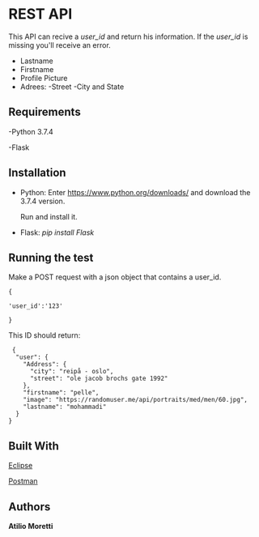 # REST API

This API can recive a *user_id* and return his information. 
If the *user_id* is missing you'll receive an error.

  - Lastname
  - Firstname
  - Profile Picture
  - Adrees:
    -Street
    -City and State

## Requirements
-Python 3.7.4

-Flask

## Installation
* Python: Enter https://www.python.org/downloads/ and download the 3.7.4 version. 

  Run and install it.
* Flask: *pip install Flask*

## Running the test
Make a POST request with a json object that contains a user_id.

```
{

'user_id':'123'

}
```


This ID should return:
```
 {
  "user": {
    "Address": {
      "city": "reipå - oslo",
      "street": "ole jacob brochs gate 1992"
    },
    "firstname": "pelle",
    "image": "https://randomuser.me/api/portraits/med/men/60.jpg",
    "lastname": "mohammadi"
  }
}
```

## Built With
[Eclipse](https://www.eclipse.org)

[Postman](https://www.getpostman.com/)

## Authors
__Atilio Moretti__









